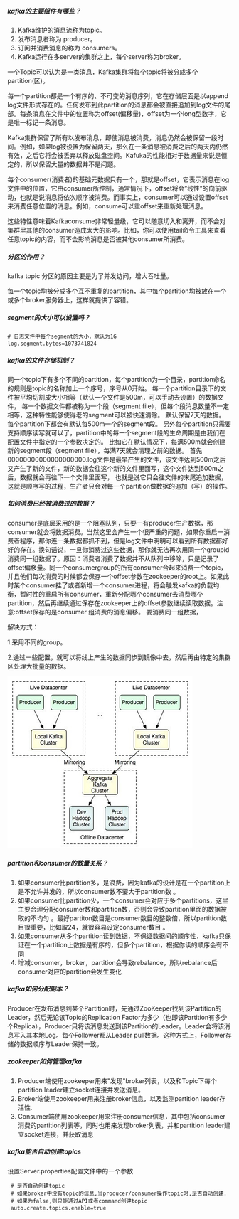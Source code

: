 ##### kafka的主要组件有哪些？

1) Kafka维护的消息流称为topic。 
2) 发布消息者称为 producer。 
3) 订阅并消费消息的称为 consumers。 
4) Kafka运行在多server的集群之上，每个server称为broker。 

一个Topic可以认为是一类消息，Kafka集群将每个topic将被分成多个partition(区)。

每一个partition都是一个有序的、不可变的消息序列，它在存储层面是以append log文件形式存在的。任何发布到此partition的消息都会被直接追加到log文件的尾部。每条消息在文件中的位置称为offset(偏移量)，offset为一个long型数字，它是唯一标记一条消息。

Kafka集群保留了所有以发布消息，即使消息被消费，消息仍然会被保留一段时间。例如，如果log被设置为保留两天，那么在一条消息被消费之后的两天内仍然有效，之后它将会被丢弃以释放磁盘空间。Kafuka的性能相对于数据量来说是恒定的，所以保留大量的数据并不是问题。

每个consumer(消费者)的基础元数据只有一个，那就是offset，它表示消息在log文件中的位置，它由consumer所控制，通常情况下，offset将会”线性”的向前驱动，也就是说消息将依次顺序被消费。而事实上，consumer可以通过设置offset来消费任意位置的消息。例如，consume可以重offset来重新处理消息。

这些特性意味着Kafkaconsume非常轻量级，它可以随意切入和离开，而不会对集群里其他的consumer造成太大的影响。比如，你可以使用tail命令工具来查看任意topic的内容，而不会影响消息是否被其他consumer所消费。



##### 分区的作用？

kafka topic 分区的原因主要是为了并发访问，增大吞吐量。

每一个topic均被分成多个互不重复的partition，其中每个partition均被放在一个或多个broker服务器上，这样就提供了容错。



##### segment的大小可以设置吗？

```
# 日志文件中每个segment的大小，默认为1G
log.segment.bytes=1073741824
```



##### kafka的文件存储机制？

同一个topic下有多个不同的partition，每个partition为一个目录，partition命名的规则是topic的名称加上一个序号，序号从0开始。
每一个partition目录下的文件被平均切割成大小相等（默认一个文件是500m，可以手动去设置）的数据文件，
每一个数据文件都被称为一个段（segment file），但每个段消息数量不一定相等，这种特性能够使得老的segment可以被快速清除。
默认保留7天的数据。
每个partition下都会有默认每500m一个的segment段。
另外每个partition只需要支持顺序读写就可以了，partition中的每一个segment段的生命周期是由我们在配置文件中指定的一个参数决定的。
比如它在默认情况下，每满500m就会创建新的segment段（segment file），每满7天就会清理之前的数据。
首先00000000000000000000.log文件是最早产生的文件，该文件达到500m之后又产生了新的文件，新的数据会往这个新的文件里面写，这个文件达到500m之后，数据就会再往下一个文件里面写，
也就是说它只会往文件的末尾追加数据，这就是顺序写的过程，生产者只会对每一个partition做数据的追加（写）的操作。



##### 如何消费已经被消费过的数据？

consumer是底层采用的是一个阻塞队列，只要一有producer生产数据，那consumer就会将数据消费。当然这里会产生一个很严重的问题，如果你重启一消费者程序，那你连一条数据都抓不到，但是log文件中明明可以看到所有数据都好好的存在。换句话说，一旦你消费过这些数据，那你就无法再次用同一个groupid消费同一组数据了。原因：消费者消费了数据并不从队列中移除，只是记录了offset偏移量。同一个consumergroup的所有consumer合起来消费一个topic，并且他们每次消费的时候都会保存一个offset参数在zookeeper的root上。如果此时某个consumer挂了或者新增一个consumer进程，将会触发kafka的负载均衡，暂时性的重启所有consumer，重新分配哪个consumer去消费哪个partition，然后再继续通过保存在zookeeper上的offset参数继续读取数据。注意:offset保存的是consumer  组消费的消息偏移。 要消费同一组数据，

解决方式：

1.采用不同的group。

2.通过一些配置，就可以将线上产生的数据同步到镜像中去，然后再由特定的集群区处理大批量的数据。

![](如何想消费已经被消费过的数据.jpg)



##### partition和consumer的数量关系？

1. 如果consumer比partition多，是浪费，因为kafka的设计是在一个partition上是不允许并发的，所以consumer数不要大于partition数 。
2. 如果consumer比partition少，一个consumer会对应于多个partitions，这里主要合理分配consumer数和partition数，否则会导致partition里面的数据被取的不均匀 。最好partiton数目是consumer数目的整数倍，所以partition数目很重要，比如取24，就很容易设定consumer数目 。
3. 如果consumer从多个partition读到数据，不保证数据间的顺序性，kafka只保证在一个partition上数据是有序的，但多个partition，根据你读的顺序会有不同 
4. 增减consumer，broker，partition会导致rebalance，所以rebalance后consumer对应的partition会发生变化 



##### kafka如何分配副本？

Producer在发布消息到某个Partition时，先通过ZooKeeper找到该Partition的Leader，然后无论该Topic的Replication Factor为多少（也即该Partition有多少个Replica），Producer只将该消息发送到该Partition的Leader。Leader会将该消息写入其本地Log。每个Follower都从Leader pull数据。这种方式上，Follower存储的数据顺序与Leader保持一致。



##### zookeeper如何管理kafka

1. Producer端使用zookeeper用来"发现"broker列表，以及和Topic下每个partition leader建立socket连接并发送消息。
2. Broker端使用zookeeper用来注册broker信息，以及监测partition leader存活性.
3. Consumer端使用zookeeper用来注册consumer信息，其中包括consumer消费的partition列表等，同时也用来发现broker列表，并和partition leader建立socket连接，并获取消息



##### kafka能否自动创建topics

设置Server.properties配置文件中的一个参数

```shell
 # 是否自动创建topic 
 # 如果broker中没有topic的信息,当producer/consumer操作topic时,是否自动创建. 
 # 如果为false,则只能通过API或者command创建topic 
 auto.create.topics.enable=true
```









